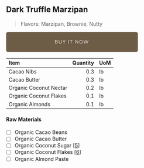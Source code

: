 ## Dark Truffle Marzipan 
> Flavors: Marzipan, Brownie, Nutty

[![Buy Now](/assets/images/buy-now.png "Buy Now")](https://shop.osocra.com/collections/bars/products/21112911)

| Item | Quantity | UoM  |
| :---     | ---:    | :--- |
| Cacao Nibs  | 0.3   | lb    |
| Cacao Butter   | 0.3   | lb    |
| Organic Coconut Nectar     | 0.2      | lb      |
| Organic Coconut Flakes     | 0.1      | lb      |
| Organic Almonds    | 0.1      | lb      |



#### Raw Materials
- [ ] Organic Cacao Beans
- [ ] Organic Cacao Butter
- [ ] Organic Coconut Sugar [[5](/vendors)]
- [ ] Organic Coconut Flakes [[6](/vendors)]
- [ ] Organic Almond Paste
